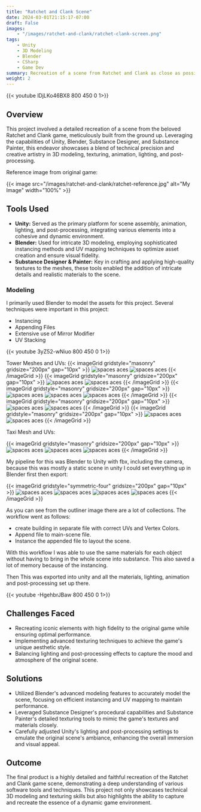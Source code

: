 ```yaml
---
title: "Ratchet and Clank Scene"
date: 2024-03-01T21:15:17-07:00
draft: False
images:
    - "/images/ratchet-and-clank/ratchet-clank-screen.png"
tags:
    - Unity
    - 3D Modeling
    - Blender
    - CSharp
    - Game Dev
summary: Recreation of a scene from Ratchet and Clank as close as possible in Unity. Various tools like Blender, Unity, Substance were used to acoomplish this.
weight: 2
---
```


{{< youtube lDjLKo46BX8  800 450 0 1>}}


## Overview
This project involved a detailed recreation of a scene from the beloved Ratchet and Clank game, meticulously built from the ground up. Leveraging the capabilities of Unity, Blender, Substance Designer, and Substance Painter, this endeavor showcases a blend of technical precision and creative artistry in 3D modeling, texturing, animation, lighting, and post-processing.

Reference image from original game:

{{< image src="/images/ratchet-and-clank/ratchet-reference.jpg" alt="My Image" width="100%" >}}

## Tools Used
- **Unity:** Served as the primary platform for scene assembly, animation, lighting, and post-processing, integrating various elements into a cohesive and dynamic environment.
- **Blender:** Used for intricate 3D modeling, employing sophisticated instancing methods and UV mapping techniques to optimize asset creation and ensure visual fidelity.
- **Substance Designer & Painter:** Key in crafting and applying high-quality textures to the meshes, these tools enabled the addition of intricate details and realistic materials to the scene.

### Modeling
I primarily used Blender to model the assets for this project. Several techniques were important in this project:
- Instancing
- Appending Files
- Extensive use of Mirror Modifier
- UV Stacking


{{< youtube 3yZ52-wNiuo 800 450 0 1>}}


Tower Meshes and UVs:
{{< imageGrid gridstyle="masonry" gridsize="200px" gap="10px" >}}
  ![spaces aces](/images/ratchet-and-clank/tower-01-mesh.png)
  ![spaces aces](/images/ratchet-and-clank/tower-01-uv.png)
{{< /imageGrid >}}
{{< imageGrid gridstyle="masonry" gridsize="200px" gap="10px" >}}
  ![spaces aces](/images/ratchet-and-clank/tower-02-mesh.png)
  ![spaces aces](/images/ratchet-and-clank/tower-02-uv.png)
{{< /imageGrid >}}
{{< imageGrid gridstyle="masonry" gridsize="200px" gap="10px" >}}
  ![spaces aces](/images/ratchet-and-clank/tower-03-mesh.png)
  ![spaces aces](/images/ratchet-and-clank/tower-04-uvis.png)
  ![spaces aces](/images/ratchet-and-clank/tower-03-uv.png)
{{< /imageGrid >}}
{{< imageGrid gridstyle="masonry" gridsize="200px" gap="10px" >}}
  ![spaces aces](/images/ratchet-and-clank/tower-06-mesh-02.png)
  ![spaces aces](/images/ratchet-and-clank/tower-06-uv.png)
{{< /imageGrid >}}
{{< imageGrid gridstyle="masonry" gridsize="200px" gap="10px" >}}
  ![spaces aces](/images/ratchet-and-clank/platform-mesh.png)
  ![spaces aces](/images/ratchet-and-clank/bridge.png)
{{< /imageGrid >}}

Taxi Mesh and UVs:

{{< imageGrid gridstyle="masonry" gridsize="200px" gap="10px" >}}
  ![spaces aces](/images/ratchet-and-clank/taxi-wire.png)
  ![spaces aces](/images/ratchet-and-clank/taxi-uv-project.png)
  ![spaces aces](/images/ratchet-and-clank/taxi-uv.png)
{{< /imageGrid >}}

My pipeline for this was Blender to Unity with fbx, including the camera, because this was mostly a static scene in unity I could set everything up in Blender first then export:

{{< imageGrid gridstyle="symmetric-four" gridsize="200px" gap="10px" >}}
  ![spaces aces](/images/ratchet-and-clank/main-scene-blender.png)
  ![spaces aces](/images/ratchet-and-clank/main-scene-blender-02.png)
  ![spaces aces](/images/ratchet-and-clank/main-scene-blender-camera.png)
  ![spaces aces](/images/ratchet-and-clank/main-scene-outliner.png)
{{< /imageGrid >}}

As you can see from the outliner image there are a lot of collections. The workflow went as follows:
- create building in separate file with correct UVs and Vertex Colors.
- Append file to main-scene file.
- Instance the appended file to layout the scene.

With this workflow I was able to use the same materials for each object without having to bring in the whole scene into substance. This also saved a lot of memory because of the instancing.

Then This was exported into unity and all the materials, lighting, animation and post-processing set up there.

{{< youtube -HgehbrJBaw 800 450 0 1>}}

## Challenges Faced
- Recreating iconic elements with high fidelity to the original game while ensuring optimal performance.
- Implementing advanced texturing techniques to achieve the game's unique aesthetic style.
- Balancing lighting and post-processing effects to capture the mood and atmosphere of the original scene.

## Solutions
- Utilized Blender's advanced modeling features to accurately model the scene, focusing on efficient instancing and UV mapping to maintain performance.
- Leveraged Substance Designer's procedural capabilities and Substance Painter's detailed texturing tools to mimic the game's textures and materials closely.
- Carefully adjusted Unity's lighting and post-processing settings to emulate the original scene's ambiance, enhancing the overall immersion and visual appeal.

## Outcome
The final product is a highly detailed and faithful recreation of the Ratchet and Clank game scene, demonstrating a deep understanding of various software tools and techniques. This project not only showcases technical 3D modeling and texturing skills but also highlights the ability to capture and recreate the essence of a dynamic game environment.

